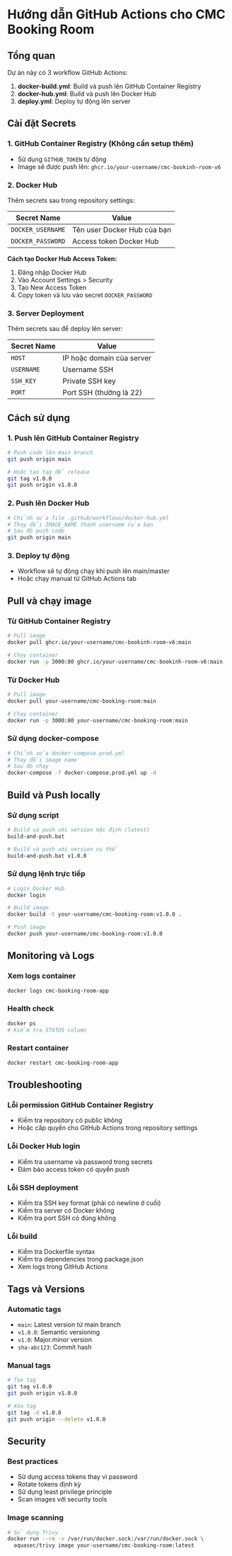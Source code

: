 # Hướng dẫn GitHub Actions cho CMC Booking Room

## Tổng quan
Dự án này có 3 workflow GitHub Actions:
1. **docker-build.yml**: Build và push lên GitHub Container Registry
2. **docker-hub.yml**: Build và push lên Docker Hub
3. **deploy.yml**: Deploy tự động lên server

## Cài đặt Secrets

### 1. GitHub Container Registry (Không cần setup thêm)
- Sử dụng `GITHUB_TOKEN` tự động
- Image sẽ được push lên: `ghcr.io/your-username/cmc-bookinh-room-v6`

### 2. Docker Hub
Thêm secrets sau trong repository settings:

| Secret Name | Value |
|-------------|-------|
| `DOCKER_USERNAME` | Tên user Docker Hub của bạn |
| `DOCKER_PASSWORD` | Access token Docker Hub |

**Cách tạo Docker Hub Access Token:**
1. Đăng nhập Docker Hub
2. Vào Account Settings > Security
3. Tạo New Access Token
4. Copy token và lưu vào secret `DOCKER_PASSWORD`

### 3. Server Deployment
Thêm secrets sau để deploy lên server:

| Secret Name | Value |
|-------------|-------|
| `HOST` | IP hoặc domain của server |
| `USERNAME` | Username SSH |
| `SSH_KEY` | Private SSH key |
| `PORT` | Port SSH (thường là 22) |

## Cách sử dụng

### 1. Push lên GitHub Container Registry
```bash
# Push code lên main branch
git push origin main

# Hoặc tạo tag để release
git tag v1.0.0
git push origin v1.0.0
```

### 2. Push lên Docker Hub
```bash
# Chỉnh sửa file .github/workflows/docker-hub.yml
# Thay đổi IMAGE_NAME thành username của bạn
# Sau đó push code
git push origin main
```

### 3. Deploy tự động
- Workflow sẽ tự động chạy khi push lên main/master
- Hoặc chạy manual từ GitHub Actions tab

## Pull và chạy image

### Từ GitHub Container Registry
```bash
# Pull image
docker pull ghcr.io/your-username/cmc-bookinh-room-v6:main

# Chạy container
docker run -p 3000:80 ghcr.io/your-username/cmc-bookinh-room-v6:main
```

### Từ Docker Hub
```bash
# Pull image
docker pull your-username/cmc-booking-room:main

# Chạy container
docker run -p 3000:80 your-username/cmc-booking-room:main
```

### Sử dụng docker-compose
```bash
# Chỉnh sửa docker-compose.prod.yml
# Thay đổi image name
# Sau đó chạy
docker-compose -f docker-compose.prod.yml up -d
```

## Build và Push locally

### Sử dụng script
```bash
# Build và push với version mặc định (latest)
build-and-push.bat

# Build và push với version cụ thể
build-and-push.bat v1.0.0
```

### Sử dụng lệnh trực tiếp
```bash
# Login Docker Hub
docker login

# Build image
docker build -t your-username/cmc-booking-room:v1.0.0 .

# Push image
docker push your-username/cmc-booking-room:v1.0.0
```

## Monitoring và Logs

### Xem logs container
```bash
docker logs cmc-booking-room-app
```

### Health check
```bash
docker ps
# Kiểm tra STATUS column
```

### Restart container
```bash
docker restart cmc-booking-room-app
```

## Troubleshooting

### Lỗi permission GitHub Container Registry
- Kiểm tra repository có public không
- Hoặc cấp quyền cho GitHub Actions trong repository settings

### Lỗi Docker Hub login
- Kiểm tra username và password trong secrets
- Đảm bảo access token có quyền push

### Lỗi SSH deployment
- Kiểm tra SSH key format (phải có newline ở cuối)
- Kiểm tra server có Docker không
- Kiểm tra port SSH có đúng không

### Lỗi build
- Kiểm tra Dockerfile syntax
- Kiểm tra dependencies trong package.json
- Xem logs trong GitHub Actions

## Tags và Versions

### Automatic tags
- `main`: Latest version từ main branch
- `v1.0.0`: Semantic versioning
- `v1.0`: Major.minor version
- `sha-abc123`: Commit hash

### Manual tags
```bash
# Tạo tag
git tag v1.0.0
git push origin v1.0.0

# Xóa tag
git tag -d v1.0.0
git push origin --delete v1.0.0
```

## Security

### Best practices
- Sử dụng access tokens thay vì password
- Rotate tokens định kỳ
- Sử dụng least privilege principle
- Scan images với security tools

### Image scanning
```bash
# Sử dụng Trivy
docker run --rm -v /var/run/docker.sock:/var/run/docker.sock \
  aquasec/trivy image your-username/cmc-booking-room:latest
``` 